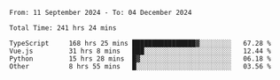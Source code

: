 <!--START_SECTION:waka-->

```abap
From: 11 September 2024 - To: 04 December 2024

Total Time: 241 hrs 24 mins

TypeScript     168 hrs 25 mins ████████████████▓░░░░░░░░   67.28 %
Vue.js         31 hrs 8 mins   ███░░░░░░░░░░░░░░░░░░░░░░   12.44 %
Python         15 hrs 28 mins  █▓░░░░░░░░░░░░░░░░░░░░░░░   06.18 %
Other          8 hrs 55 mins   █░░░░░░░░░░░░░░░░░░░░░░░░   03.56 %
```

<!--END_SECTION:waka-->
